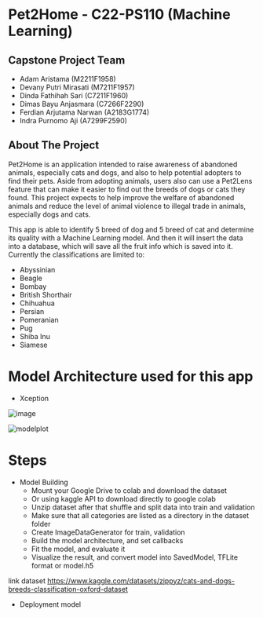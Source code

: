 # Pet2Home - C22-PS110 (Machine Learning)
## Capstone Project Team
- Adam Aristama (M2211F1958) 
- Devany Putri Mirasati (M7211F1957) 
- Dinda Fathihah Sari (C7211F1960) 
- Dimas Bayu Anjasmara (C7266F2290)
- Ferdian Arjutama Narwan (A2183G1774) 
- Indra Purnomo Aji (A7299F2590) 

## About The Project

Pet2Home is an application intended to raise awareness of abandoned animals, especially cats and dogs, and also to help potential adopters to find their pets. Aside from adopting animals, users also can use a Pet2Lens feature that can make it easier to find out the breeds of dogs or cats they found. This project expects to help improve the welfare of abandoned animals and reduce the level of animal violence to illegal trade in animals, especially dogs and cats.


This app is able to identify 5 breed of dog and 5 breed of cat and determine its quality with a Machine Learning model. And then it will insert the data into a database, which will save all the fruit info which is saved into it. Currently the classifications are limited to:

- Abyssinian
- Beagle
- Bombay
- British Shorthair
- Chihuahua
- Persian
- Pomeranian
- Pug
- Shiba Inu
- Siamese

# Model Architecture used for this app

- Xception

![image](https://user-images.githubusercontent.com/53483448/173228123-68ef06e1-39d0-4202-b151-d55991800be2.png)

![modelplot](https://user-images.githubusercontent.com/53483448/173228156-761de12c-2d64-4f11-b731-b9ce514407f0.png)


# Steps 
- Model Building
  - Mount your Google Drive to colab and download the dataset
  - Or using kaggle API to download directly to google colab
  - Unzip dataset after that shuffle and split data into train and validation
  - Make sure that all categories are listed as a directory in the dataset folder
  - Create ImageDataGenerator for train, validation 
  - Build the model architecture, and set callbacks
  - Fit the model, and evaluate it
  - Visualize the result, and convert model into SavedModel, TFLite format or model.h5


link dataset https://www.kaggle.com/datasets/zippyz/cats-and-dogs-breeds-classification-oxford-dataset

- Deployment model
